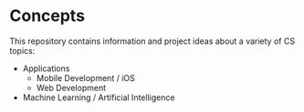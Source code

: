 # Concepts

This repository contains information and project ideas about a variety of CS topics:
* Applications
  * Mobile Development / iOS
  * Web Development
* Machine Learning / Artificial Intelligence
